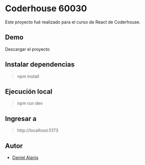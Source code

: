 
# Coderhouse 60030

Este proyecto fué realizado para el curso de React de Coderhouse.

## Demo

Descargar el proyecto

## Instalar dependencias
> npm install

## Ejecución local
> npm run dev

## Ingresar a 
> http://localhost:5173

## Autor

- [Daniel Alanis](https://github.com/danielalejandroalanis)


